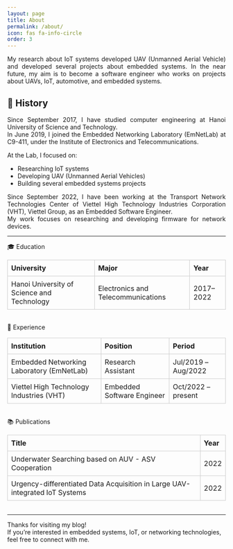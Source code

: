 ```yaml
---
layout: page
title: About
permalink: /about/
icon: fas fa-info-circle
order: 3
---
```

<div style="text-align: justify">

My research about IoT systems developed UAV (Unmanned Aerial Vehicle) and developed several projects about embedded systems. In the near future, my aim is to become a software engineer who works on projects about UAVs, IoT, automotive, and embedded systems.

</div>

## 📜 History

<div style="text-align: justify">

Since September 2017, I have studied computer engineering at Hanoi University of Science and Technology.  
In June 2019, I joined the Embedded Networking Laboratory (EmNetLab) at C9-411, under the Institute of Electronics and Telecommunications.

</div>

At the Lab, I focused on:
- Researching IoT systems
- Developing UAV (Unmanned Aerial Vehicles)
- Building several embedded systems projects

<div style="text-align: justify">

Since September 2022, I have been working at the Transport Network Technologies Center of Viettel High Technology Industries Corporation (VHT), Viettel Group, as an Embedded Software Engineer.  
My work focuses on researching and developing firmware for network devices.

</div>

---

<style>
.table-block {
  max-width: 900px;
  margin: 0 auto 2rem auto;
}
.table-block table {
  width: 100%;
  table-layout: auto;
  border-collapse: collapse;
}
.table-block th, .table-block td {
  border: 1px solid #ccc;
  padding: 8px;
  word-wrap: break-word;
  text-align: left;
}
.table-block caption {
  caption-side: top;
  font-weight: bold;
  font-size: 1.2em;
  margin: 0.5rem 0;
  text-align: left;
}
</style>

<div class="table-block">
  <caption>🎓 Education</caption>
  <table>
    <thead>
      <tr><th>University</th><th>Major</th><th>Year</th></tr>
    </thead>
    <tbody>
      <tr>
        <td>Hanoi University of Science and Technology</td>
        <td>Electronics and Telecommunications</td>
        <td>2017–2022</td>
      </tr>
    </tbody>
  </table>
</div>

<div class="table-block">
  <caption>💼 Experience</caption>
  <table>
    <thead>
      <tr><th>Institution</th><th>Position</th><th>Period</th></tr>
    </thead>
    <tbody>
      <tr>
        <td>Embedded Networking Laboratory (EmNetLab)</td>
        <td>Research Assistant</td>
        <td>Jul/2019 – Aug/2022</td>
      </tr>
      <tr>
        <td>Viettel High Technology Industries (VHT)</td>
        <td>Embedded Software Engineer</td>
        <td>Oct/2022 – present</td>
      </tr>
    </tbody>
  </table>
</div>

<div class="table-block">
  <caption>📚 Publications</caption>
  <table>
    <thead>
      <tr><th>Title</th><th>Year</th></tr>
    </thead>
    <tbody>
      <tr>
        <td>Underwater Searching based on AUV - ASV Cooperation</td>
        <td>2022</td>
      </tr>
      <tr>
        <td>Urgency-differentiated Data Acquisition in Large UAV-integrated IoT Systems</td>
        <td>2022</td>
      </tr>
    </tbody>
  </table>
</div>

---

Thanks for visiting my blog!  
If you’re interested in embedded systems, IoT, or networking technologies, feel free to connect with me.
